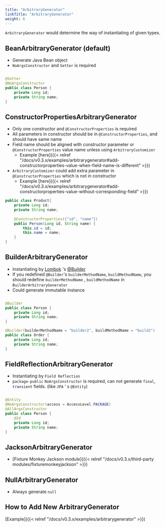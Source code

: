 ```yaml
---
title: "ArbitraryGenerator"
linkTitle: "ArbitraryGenerator"
weight: 6
---
```

`ArbitraryGenerator` would determine the way of instantiating of given types.

## BeanArbitraryGenerator (default)

- Generate Java Bean object
- `NoArgsConstructor` and `Setter` is required

```java

@Setter
@NoArgsConstructor
public class Person {
	private Long id;
	private String name;
}
```

## ConstructorPropertiesArbitraryGenerator
- Only one constructor and `@ConstructorProperties` is required
- All parameters in constructor should be in `@ConstructorProperties`, and should have same name
- Field name should be aligned with constructor parameter or `@ConstructorProperties` value name unless using `ArbitraryCustomizer`
  - Example [here]({{< relref "/docs/v0.3.x/examples/arbitrarygenerator#add-constructorproperties-value-when-field-name-is-different" >}})
- `ArbitraryCustomizer` could add extra parameter in `@ConstructorProperties` which is not in constructor
  - Example [here]({{< relref "/docs/v0.3.x/examples/arbitrarygenerator#add-constructorproperties-value-without-corresponding-field" >}})

```java
public class Product{ 
    private Long id;
    private String name;
    
    @ConstructorProperties({"id", "name"}) 
    public Person(Long id, String name) { 
        this.id = id;
        this.name = name; 
    }
}
```

## BuilderArbitraryGenerator

- Instantiating by [Lombok](https://projectlombok.org/) 's [@Builder](https://projectlombok.org/features/Builder)
- If you redefined `@Builder`'s `builderMethodName`, `buildMethodName`, you should redefine `builderMethodName`
  , `buildMethodName` in `BuilderArbitraryGenerator`
- Could generate immutable instance

```java

@Builder
public class Person {
	private Long id;
	private String name;
}

@Builder(builderMethodName = "builder2", buildMethodName = "build2")
public class Order {
	private Long id;
	private String name;
}
```

## FieldReflectionArbitraryGenerator

- Instantiating by `Field Reflection`
- `package-public` `NoArgsConstructor` is required, can not generate `final`, `transient` fields. (like `JPA` '
  s `@Entity`)

```java

@Entity
@NoArgsConstructor(access = AccessLevel.PACKAGE)
@AllArgsConstructor
public class Person {
	@Id
	private Long id;
	private String name;
}
```

## JacksonArbitraryGenerator
- [Fixture Monkey Jackson module]({{< relref "/docs/v0.3.x/third-party modules/fixturemonkeyjackson" >}})

## NullArbitraryGenerator
- Always generate `null`

## How to Add New ArbitraryGenerator

[Example]({{< relref "/docs/v0.3.x/examples/arbitrarygenerator" >}})
